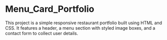 # Menu_Card_Portfolio
This project is a simple responsive restaurant portfolio built using HTML and CSS. It features a header, a menu section with styled image boxes, and a contact form to collect user details.
